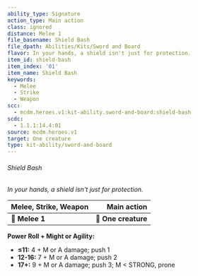 ```yaml
---
ability_type: Signature
action_type: Main action
class: ignored
distance: Melee 1
file_basename: Shield Bash
file_dpath: Abilities/Kits/Sword and Board
flavor: In your hands, a shield isn't just for protection.
item_id: shield-bash
item_index: '01'
item_name: Shield Bash
keywords:
  - Melee
  - Strike
  - Weapon
scc:
  - mcdm.heroes.v1:kit-ability.sword-and-board:shield-bash
scdc:
  - 1.1.1:14.4:01
source: mcdm.heroes.v1
target: One creature
type: kit-ability/sword-and-board
---
```


###### Shield Bash

*In your hands, a shield isn't just for protection.*

| **Melee, Strike, Weapon** |     **Main action** |
| ------------------------- | ------------------: |
| **📏 Melee 1**            | **🎯 One creature** |

**Power Roll + Might or Agility:**

- **≤11:** 4 + M or A damage; push 1
- **12-16:** 7 + M or A damage; push 2
- **17+:** 9 + M or A damage; push 3; M < STRONG, prone

